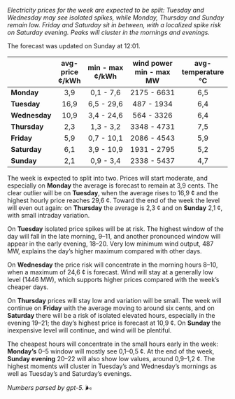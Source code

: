 *Electricity prices for the week are expected to be split: Tuesday and Wednesday may see isolated spikes, while Monday, Thursday and Sunday remain low. Friday and Saturday sit in between, with a localized spike risk on Saturday evening. Peaks will cluster in the mornings and evenings.*

The forecast was updated on Sunday at 12:01.

|  | avg-<br>price<br>¢/kWh | min - max<br>¢/kWh | wind power<br>min - max<br>MW | avg-<br>temperature<br>°C |
|:-------------|:----------------:|:----------------:|:-------------:|:-------------:|
| **Monday** | 3,9 | 0,1 - 7,6 | 2175 - 6631 | 6,5 |
| **Tuesday** | 16,9 | 6,5 - 29,6 | 487 - 1934 | 6,4 |
| **Wednesday** | 10,9 | 3,4 - 24,6 | 564 - 3326 | 6,4 |
| **Thursday** | 2,3 | 1,3 - 3,2 | 3348 - 4731 | 7,5 |
| **Friday** | 5,9 | 0,7 - 10,1 | 2086 - 4543 | 5,9 |
| **Saturday** | 6,1 | 3,9 - 10,9 | 1931 - 2795 | 5,2 |
| **Sunday** | 2,1 | 0,9 - 3,4 | 2338 - 5437 | 4,7 |

The week is expected to split into two. Prices will start moderate, and especially on **Monday** the average is forecast to remain at 3,9 cents. The clear outlier will be on **Tuesday**, when the average rises to 16,9 ¢ and the highest hourly price reaches 29,6 ¢. Toward the end of the week the level will even out again: on **Thursday** the average is 2,3 ¢ and on **Sunday** 2,1 ¢, with small intraday variation.

On **Tuesday** isolated price spikes will be at risk. The highest window of the day will fall in the late morning, 9–11, and another pronounced window will appear in the early evening, 18–20. Very low minimum wind output, 487 MW, explains the day’s higher maximum compared with other days.

On **Wednesday** the price risk will concentrate in the morning hours 8–10, when a maximum of 24,6 ¢ is forecast. Wind will stay at a generally low level (1446 MW), which supports higher prices compared with the week’s cheaper days.

On **Thursday** prices will stay low and variation will be small. The week will continue on **Friday** with the average moving to around six cents, and on **Saturday** there will be a risk of isolated elevated hours, especially in the evening 19–21; the day’s highest price is forecast at 10,9 ¢. On **Sunday** the inexpensive level will continue, and wind will be plentiful.

The cheapest hours will concentrate in the small hours early in the week: **Monday’s** 0–5 window will mostly see 0,1–0,5 ¢. At the end of the week, **Sunday evening** 20–22 will also show low values, around 0,9–1,2 ¢. The highest moments will cluster in Tuesday’s and Wednesday’s mornings as well as Tuesday’s and Saturday’s evenings.

*Numbers parsed by gpt-5.* 🌬️
